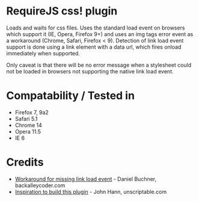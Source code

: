 # RequireJS css! plugin

Loads and waits for css files. Uses the standard load event on browsers which support it (IE, Opera, Firefox 9+) and uses an img tags error event as a workaround (Chrome, Safari, Firefox < 9). Detection of link load event support is done using a link element with a data url, which fires onload immediately when supported.

Only caveat is that there will be no error message when a stylesheet could not be loaded in browsers not supporting the native link load event.

# Compatability / Tested in

* Firefox 7, 9a2
* Safari 5.1
* Chrome 14
* Opera 11.5
* IE 6

# Credits

* [Workaround for missing link load event][1] - Daniel Buchner, backalleycoder.com
* [Inspiration to build this plugin][2] - John Hann, unscriptable.com

[1]: http://www.backalleycoder.com/2011/03/20/link-tag-css-stylesheet-load-event/
[2]: https://github.com/unscriptable/curl/blob/master/src/curl/plugin/css.js
